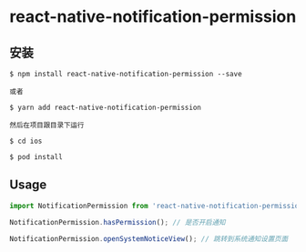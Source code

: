 # react-native-notification-permission

## 安装

`$ npm install react-native-notification-permission --save`

`或者`

`$ yarn add react-native-notification-permission`

`然后在项目跟目录下运行`

`$ cd ios`

`$ pod install`


## Usage
```javascript
import NotificationPermission from 'react-native-notification-permission';

NotificationPermission.hasPermission(); // 是否开启通知

NotificationPermission.openSystemNoticeView(); // 跳转到系统通知设置页面
```
